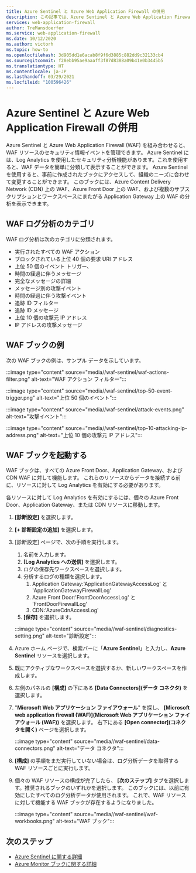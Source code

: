 ```yaml
---
title: Azure Sentinel と Azure Web Application Firewall の併用
description: この記事では、Azure Sentinel と Azure Web Application Firewall (WAF) を併用する方法について説明します。
services: web-application-firewall
author: TreMansdoerfer
ms.service: web-application-firewall
ms.date: 10/12/2020
ms.author: victorh
ms.topic: how-to
ms.openlocfilehash: 3d905dd1e6acab8f9f6d3885c882dd9c32133cb4
ms.sourcegitcommit: f28ebb95ae9aaaff3f87d8388a09b41e0b3445b5
ms.translationtype: HT
ms.contentlocale: ja-JP
ms.lasthandoff: 03/29/2021
ms.locfileid: "100596426"
---
```

# <a name="using-azure-sentinel-with-azure-web-application-firewall"></a>Azure Sentinel と Azure Web Application Firewall の併用

Azure Sentinel と Azure Web Application Firewall (WAF) を組み合わせると、WAF リソースのセキュリティ情報イベントを管理できます。 Azure Sentinel には、Log Analytics を使用したセキュリティ分析機能があります。これを使用すると、WAF データを簡単に分類して表示することができます。 Azure Sentinel を使用すると、事前に作成されたブックにアクセスして、組織のニーズに合わせて変更することができます。 このブックには、Azure Content Delivery Network (CDN) 上の WAF、Azure Front Door 上の WAF、および複数のサブスクリプションとワークスペースにまたがる Application Gateway 上の WAF の分析を表示できます。

## <a name="waf-log-analytics-categories"></a>WAF ログ分析のカテゴリ

WAF ログ分析は次のカテゴリに分類されます。  

- 実行されたすべての WAF アクション 
- ブロックされている上位 40 個の要求 URI アドレス 
- 上位 50 個のイベント トリガー、  
- 時間の経過に伴うメッセージ 
- 完全なメッセージの詳細 
- メッセージ別の攻撃イベント  
- 時間の経過に伴う攻撃イベント 
- 追跡 ID フィルター 
- 追跡 ID メッセージ 
- 上位 10 個の攻撃元 IP アドレス 
- IP アドレスの攻撃メッセージ 

## <a name="waf-workbook-examples"></a>WAF ブックの例

次の WAF ブックの例は、サンプル データを示しています。

:::image type="content" source="media//waf-sentinel/waf-actions-filter.png" alt-text="WAF アクション フィルター":::

:::image type="content" source="media//waf-sentinel/top-50-event-trigger.png" alt-text="上位 50 個のイベント":::

:::image type="content" source="media//waf-sentinel/attack-events.png" alt-text="攻撃イベント":::

:::image type="content" source="media//waf-sentinel/top-10-attacking-ip-address.png" alt-text="上位 10 個の攻撃元 IP アドレス":::

## <a name="launch-a-waf-workbook"></a>WAF ブックを起動する

WAF ブックは、すべての Azure Front Door、Application Gateway、および CDN WAF に対して機能します。 これらのリソースからデータを接続する前に、リソースに対して Log Analytics を有効にする必要があります。 

各リソースに対して Log Analytics を有効にするには、個々の Azure Front Door、Application Gateway、または CDN リソースに移動します。

1. **[診断設定]** を選択します。
2. **[+ 診断設定の追加]** を選択します。 
3. [診断設定] ページで、次の手順を実行します。
   1. 名前を入力します。 
   1. **[Log Analytics への送信]** を選択します。 
   1. ログの保存先ワークスペースを選択します。 
   1. 分析するログの種類を選択します。
      1. Application Gateway:'ApplicationGatewayAccessLog' と 'ApplicationGatewayFirewallLog'
      1. Azure Front Door:'FrontDoorAccessLog' と 'FrontDoorFirewallLog'
      1. CDN:'AzureCdnAccessLog'
   1. **[保存]** を選択します。

   :::image type="content" source="media//waf-sentinel/diagnostics-setting.png" alt-text="診断設定":::

4. Azure ホーム ページで、検索バーに「**Azure Sentinel**」と入力し、**Azure Sentinel** リソースを選択します。 
2. 既にアクティブなワークスペースを選択するか、新しいワークスペースを作成します。 
3. 左側のパネルの **[構成]** の下にある **[Data Connectors]\(データ コネクタ\)** を選択します。
4. "**Microsoft Web アプリケーション ファイアウォール**" を探し、 **[Microsoft web application firewall (WAF)]\(Microsoft Web アプリケーション ファイアウォール (WAF)\)** を選択します。 右下にある **[Open connector]\(コネクタを開く\)** ページを選択します。

   :::image type="content" source="media//waf-sentinel/data-connectors.png" alt-text="データ コネクタ":::

8. **[構成]** の手順をまだ実行していない場合は、ログ分析データを取得する WAF リソースごとに実行します。
6. 個々の WAF リソースの構成が完了したら、 **[次のステップ]** タブを選択します。推奨されるブックのいずれかを選択します。 このブックには、以前に有効にしたすべてのログ分析データが使用されます。 これで、WAF リソースに対して機能する WAF ブックが存在するようになりました。

   :::image type="content" source="media//waf-sentinel/waf-workbooks.png" alt-text="WAF ブック":::


## <a name="next-steps"></a>次のステップ

- [Azure Sentinel に関する詳細](../sentinel/overview.md)
- [Azure Monitor ブックに関する詳細](../azure-monitor/visualize/workbooks-overview.md)
